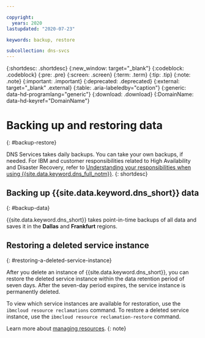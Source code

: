 ```yaml
---

copyright:
  years: 2020
lastupdated: "2020-07-23"

keywords: backup, restore

subcollection: dns-svcs
---
```



{:shortdesc: .shortdesc}
{:new_window: target="_blank"}
{:codeblock: .codeblock}
{:pre: .pre}
{:screen: .screen}
{:term: .term}
{:tip: .tip}
{:note: .note}
{:important: .important}
{:deprecated: .deprecated}
{:external: target="_blank" .external}
{:table: .aria-labeledby="caption"}
{:generic: data-hd-programlang="generic"}
{:download: .download}
{:DomainName: data-hd-keyref="DomainName"}


# Backing up and restoring data
{: #backup-restore}

DNS Services takes daily backups. You can take your own backups, if needed. For IBM and customer responsibilities related to High Availability and Disaster Recovery, refer to [Understanding your responsibilities when using {{site.data.keyword.dns_full_notm}}](/docs/dns-svcs?topic=dns-svcs-responsibilities-dns-svcs#responsibilities-dns-svcs).
{: shortdesc}

## Backing up {{site.data.keyword.dns_short}} data
{: #backup-data}

{{site.data.keyword.dns_short}} takes point-in-time backups of all data and saves it in the **Dallas** and **Frankfurt** regions. 

## Restoring a deleted service instance
{: #restoring-a-deleted-service-instance}

After you delete an instance of {{site.data.keyword.dns_short}}, you can restore the deleted service instance within the data retention period of seven days. After the seven-day period expires, the service instance is permanently deleted.

To view which service instances are available for restoration, use the `ibmcloud resource reclamations` command. To restore a deleted service instance, use the `ibmcloud resource reclamation-restore` command.

Learn more about [managing resources](/docs/account?topic=account-manage_resource).
{: note}
